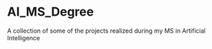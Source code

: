 # AI_MS_Degree

A collection of some of the projects realized during my MS in Artificial Intelligence
